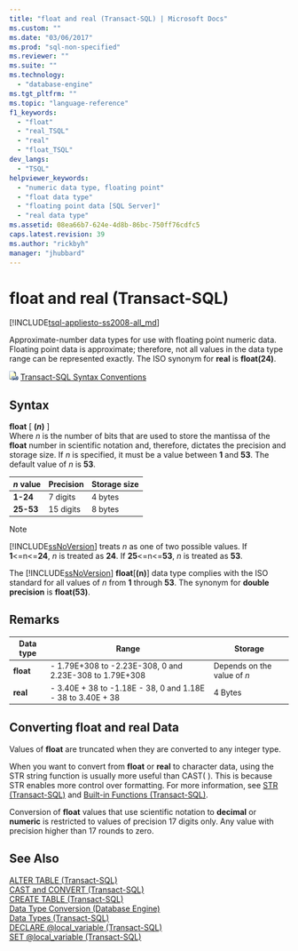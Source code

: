 ```yaml
---
title: "float and real (Transact-SQL) | Microsoft Docs"
ms.custom: ""
ms.date: "03/06/2017"
ms.prod: "sql-non-specified"
ms.reviewer: ""
ms.suite: ""
ms.technology: 
  - "database-engine"
ms.tgt_pltfrm: ""
ms.topic: "language-reference"
f1_keywords: 
  - "float"
  - "real_TSQL"
  - "real"
  - "float_TSQL"
dev_langs: 
  - "TSQL"
helpviewer_keywords: 
  - "numeric data type, floating point"
  - "float data type"
  - "floating point data [SQL Server]"
  - "real data type"
ms.assetid: 08ea66b7-624e-4d8b-86bc-750ff76cdfc5
caps.latest.revision: 39
ms.author: "rickbyh"
manager: "jhubbard"
---
```

# float and real (Transact-SQL)
[!INCLUDE[tsql-appliesto-ss2008-all_md](../../database-engine/configure/windows/includes/tsql-appliesto-ss2008-all-md.md)]

  Approximate-number data types for use with floating point numeric data. Floating point data is approximate; therefore, not all values in the data type range can be represented exactly. The ISO synonym for **real** is **float(24)**.  
  
 ![Topic link icon](../../database-engine/configure/windows/media/topic-link.gif "Topic link icon") [Transact-SQL Syntax Conventions](../../t-sql/language-elements/transact-sql-syntax-conventions-transact-sql.md)  
  
## Syntax  
 **float** [ **(***n***)** ]  
 Where *n* is the number of bits that are used to store the mantissa of the **float** number in scientific notation and, therefore, dictates the precision and storage size. If *n* is specified, it must be a value between **1** and **53**. The default value of *n* is **53**.  
  
|*n* value|Precision|Storage size|  
|---------------|---------------|------------------|  
|**1-24**|7 digits|4 bytes|  
|**25-53**|15 digits|8 bytes|  
  
> [!NOTE]  
>  [!INCLUDE[ssNoVersion](../../advanced-analytics/r-services/includes/ssnoversion-md.md)] treats *n* as one of two possible values. If **1**<=n<=**24**, *n* is treated as **24**. If **25**<=n<=**53**, *n* is treated as **53**.  
  
 The [!INCLUDE[ssNoVersion](../../advanced-analytics/r-services/includes/ssnoversion-md.md)] **float**[**(n)**] data type complies with the ISO standard for all values of *n* from **1** through **53**. The synonym for **double precision** is **float(53)**.  
  
## Remarks  
  
|Data type|Range|Storage|  
|---------------|-----------|-------------|  
|**float**|- 1.79E+308 to -2.23E-308, 0 and 2.23E-308 to 1.79E+308|Depends on the value of *n*|  
|**real**|- 3.40E + 38 to -1.18E - 38, 0 and 1.18E - 38 to 3.40E + 38|4 Bytes|  
  
##  <a name="_float"></a> Converting float and real Data  
 Values of **float** are truncated when they are converted to any integer type.  
  
 When you want to convert from **float** or **real** to character data, using the STR string function is usually more useful than CAST( ). This is because STR enables more control over formatting. For more information, see [STR &#40;Transact-SQL&#41;](../../t-sql/functions/str-transact-sql.md) and [Built-in Functions &#40;Transact-SQL&#41;](../Topic/Built-in%20Functions%20\(Transact-SQL\).md).  
  
 Conversion of **float** values that use scientific notation to **decimal** or **numeric** is restricted to values of precision 17 digits only. Any value with precision higher than 17 rounds to zero.  
  
## See Also  
 [ALTER TABLE &#40;Transact-SQL&#41;](../../t-sql/statements/alter-table-transact-sql.md)   
 [CAST and CONVERT &#40;Transact-SQL&#41;](../../t-sql/functions/cast-and-convert-transact-sql.md)   
 [CREATE TABLE &#40;Transact-SQL&#41;](../../t-sql/statements/create-table-transact-sql.md)   
 [Data Type Conversion &#40;Database Engine&#41;](../../t-sql/data-types/data-type-conversion-database-engine.md)   
 [Data Types &#40;Transact-SQL&#41;](../../t-sql/data-types/data-types-transact-sql.md)   
 [DECLARE @local_variable &#40;Transact-SQL&#41;](../Topic/DECLARE%20@local_variable%20\(Transact-SQL\).md)   
 [SET @local_variable &#40;Transact-SQL&#41;](../Topic/SET%20@local_variable%20\(Transact-SQL\).md)  
  
  